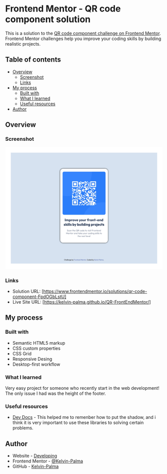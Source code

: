 # Frontend Mentor - QR code component solution

This is a solution to the [QR code component challenge on Frontend Mentor](https://www.frontendmentor.io/challenges/qr-code-component-iux_sIO_H). Frontend Mentor challenges help you improve your coding skills by building realistic projects. 

## Table of contents

- [Overview](#overview)
  - [Screenshot](#screenshot)
  - [Links](#links)
- [My process](#my-process)
  - [Built with](#built-with)
  - [What I learned](#what-i-learned)
  - [Useful resources](#useful-resources)
- [Author](#author)

## Overview

### Screenshot

![](/images/FrontendMentor_QRcodecomponent_page-0001.jpg)

### Links

- Solution URL: [https://www.frontendmentor.io/solutions/qr-code-component-FpdOGbLstU]
- Live Site URL: [https://kelvin-palma.github.io/QR-FrontEndMentor/]

## My process

### Built with

- Semantic HTML5 markup
- CSS custom properties
- CSS Grid
- Responsive Desing
- Desktop-first workflow

### What I learned

Very easy project for someone who recently start in the web development! The only issue I had was the height of the footer.

### Useful resources

- [Dev Docs](:https://devdocs.io/css/box-shadow) - This helped me to remenber how to put the shadow, and i think it is very important to use these libraries to solving certain problems.

## Author

- Website - [Developing]()
- Frontend Mentor - [@Kelvin-Palma](https://www.frontendmentor.io/profile/Kelvin-Palma)
- GitHub - [Kelvin-Palma](https://github.com/Kelvin-Palma)
